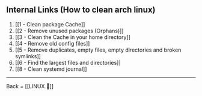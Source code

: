 ## Internal Links (How to clean arch linux)

1. [[1 - Clean package Cache]]
2. [[2 - Remove unused packages (Orphans)]]
3. [[3 - Clean the Cache in your home directory]]
4. [[4 - Remove old config files]]
5. [[5 - Remove duplicates, empty files, empty directories and broken symlinks]]
6. [[6  - Find the largest files and directories]]
7. [[8 - Clean systemd journal]]

-------------------------

Back = [[LINUX 🔗]]
